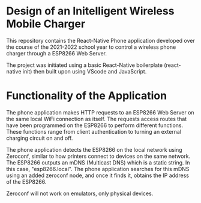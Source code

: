 # Design of an Initelligent Wireless Mobile Charger
This repository contains the React-Native Phone application developed over the course of the 2021-2022 school year to control a wireless phone charger through a ESP8266 Web Server.

The project was initiated using a basic React-Native boilerplate (react-native init) then built upon using VScode and JavaScript.

# Functionality of the Application
The phone application makes HTTP requests to an ESP8266 Web Server on the same local WiFi connection as itself. The requests access routes that have been programmed on the ESP8266 to perform different functions. These functions range from client authentication to turning an external charging circuit on and off.

The phone application detects the ESP8266 on the local network using Zeroconf, similar to how printers connect to devices on the same network. The ESP8266 outputs an mDNS (Multicast DNS) which is a static string. In this case, "esp8266.local". The phone application searches for this mDNS using an added zeroconf node, and once it finds it, obtains the IP address of the ESP8266.

Zeroconf will not work on emulators, only physical devices.
